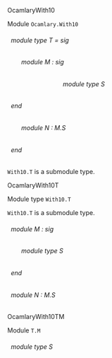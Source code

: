 OcamlaryWith10

 Module  `` Ocamlary.With10 `` 
<a id="module-type-T"></a>
###### &nbsp; module type T = sig

<a id="module-M"></a>
###### &nbsp; &nbsp; &nbsp; &nbsp; module M : sig

<a id="module-type-S"></a>
###### &nbsp; &nbsp; &nbsp; &nbsp; &nbsp; &nbsp; &nbsp; &nbsp; &nbsp; &nbsp; &nbsp; &nbsp; &nbsp; &nbsp; &nbsp; &nbsp; module type S



 ###### &nbsp; end



<a id="module-N"></a>
###### &nbsp; &nbsp; &nbsp; &nbsp; module N : M.S



 ###### &nbsp; end

 `` With10.T ``  is a submodule type.



OcamlaryWith10T

 Module type  `` With10.T `` 


 `` With10.T ``  is a submodule type.

<a id="module-M"></a>
###### &nbsp; module M : sig

<a id="module-type-S"></a>
###### &nbsp; &nbsp; &nbsp; &nbsp; module type S



 ###### &nbsp; end



<a id="module-N"></a>
###### &nbsp; module N : M.S


OcamlaryWith10TM

 Module  `` T.M `` 
<a id="module-type-S"></a>
###### &nbsp; module type S

